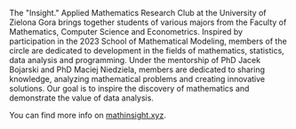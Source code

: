 The "Insight." Applied Mathematics Research Club at the University of Zielona Gora brings together students of various majors from the Faculty of Mathematics, Computer Science and Econometrics. Inspired by participation in the 2023 School of Mathematical Modeling, members of the circle are dedicated to development in the fields of mathematics, statistics, data analysis and programming. Under the mentorship of PhD Jacek Bojarski and PhD Maciej Niedziela, members are dedicated to sharing knowledge, analyzing mathematical problems and creating innovative solutions. Our goal is to inspire the discovery of mathematics and demonstrate the value of data analysis.

You can find more info on [mathinsight.xyz](mathinsight.xyz).
